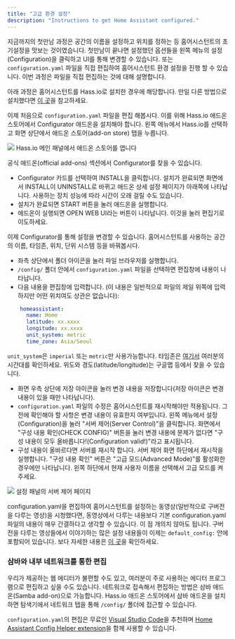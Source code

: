 ```yaml
---
title: "고급 환경 설정"
description: "Instructions to get Home Assistant configured."
---
```


지금까지의 첫만남 과정은 공간의 이름을 설정하고 위치를 정하는 등 홈어시스턴트의 초기설정을 맛보는 것이였습니다. 첫만남이 끝나면 설정했던 옵션들을 왼쪽 메뉴의 설정(Configuration)을 클릭하고 UI를 통해 변경할 수 있습니다. 또는 `configuration.yaml` 파일을 직접 편집하여 홈어시스턴트 환경 설정을 진행 할 수 있습니다. 이번 과정은 파일을 직접 편집하는 것에 대해 설명합니다.

<div class='note'>

아래 과정은 홈어시스턴트를 Hass.io로 설치한 경우에 해당합니다. 만일 다른 방법으로 설치했다면 [이 곳](/docs/configuration/)을 참고하세요.

</div>

이제 처음으로 `configuration.yaml` 파일을 편집 해봅시다. 이를 위해 Hass.io 애드온 스토어에서 Configurator  애드온을 설치해야 합니다. 왼쪽 메뉴에서 Hass.io를 선택하고 화면 상단에서 애드온 스토어(add-on store) 탭을 누릅니다.

<p class='img'>
<img src='/images/hassio/screenshots/main_panel_addon_store.png' />
Hass.io 메인 패널에서 애드온 스토어를 엽니다
</p>

공식 애드온(official add-ons) 섹션에서 Configurator를 찾을 수 있습니다.
 - Configurator 카드를 선택하여 INSTALL을 클릭합니다. 설치가 완료되면 화면에서 INSTALL이 UNINSTALL로 바뀌고 애드온 상세 설정 페이지가 아래쪽에 나타납니다. 사용하는 장치 성능에 따라 시간이 오래 걸릴 수도 있습니다.
 - 설치가 완료되면 START 버튼을 눌러 애드온을 실행합니다.
 - 애드온이 실행되면 OPEN WEB UI라는 버튼이 나타납니다. 이것을 눌러 편집기로 이도하세요.

이제 Configurator를 통해 설정을 변경할 수 있습니다. 홈어시스턴트를 사용하는 공간의 이름, 타임존, 위치, 단위 시스템 등을 바꿔봅시다.

 - 좌측 상단에서 폴더 아이콘을 눌러 파일 브라우저를 실행합니다.
 - `/config/` 폴더 안에서 `configuration.yaml` 파일을 선택하면 편집창에 내용이 나타납니다.
 - 다음 내용을 편집창에 입력합니다. (이 내용은 일반적으로 파일의 제일 위쪽에 입력하지만 어떤 위치여도 상관은 없습니다):
 ```yaml
     homeassistant:
       name: Home
       latitude: xx.xxxx
       longitude: xx.xxxx
       unit_system: metric
       time_zone: Asia/Seoul
  ```
<div class='note'>

  `unit_system`은 `imperial` 또는 `metric`만 사용가능합니다. 타임존은 [여기서](https://timezonedb.com/time-zones) 여러분의 시간대를 확인하세요. 위도와 경도(latitude/longitude)는 구글맵 등에서 찾을 수 있습니다.

</div>

 - 화면 우측 상단에 저장 아이콘을 눌러 변경 내용을 저장합니다(저장 아이콘은 변경 내용이 있을 때만 나타납니다).
 - `configuration.yaml` 파일의 수정은 홈어시스턴트를 재시작해야만 적용됩니다. 그 전에 확인해야 할 사항은 변경 내용이 유효한지 여부입니다. 왼쪽 메뉴에서 설정(Configuration)을 눌러 "서버 제어(Server Control)"을 클릭합니다. 화면에서 "구성 내용 확인(CHECK CONFIG)" 버튼을 눌러 변경 내용에 문제가 없다면 "구성 내용이 모두 올바릅니다!(Configuration valid!)"라고 표시됩니다.  
 - 구성 내용이 올바르다면 서버를 재시작 합니다. 서버 제어 화면 하단에서 재시작을 실행합니다. "구성 내용 확인" 버튼은 "고급 모드(Advanced Mode)"를 활성화한 경우에만 나타납니다. 왼쪽 하단에서 현재 사용자 이름을 선택해서 고급 모드를 켜주세요.

<p class='img'>
<img src='/images/screenshots/configuration-validation.png' />
설정 패널의 서버 제어 페이지
</p>

<div class='note'>

configuration.yaml을 편집하여 홈어시스턴트를 설정하는 동영상(일반적으로 구버전을 다루는 영상)을 시청했다면, 동영상에서 다루는 내용보다 기본 configuration.yaml 파일의 내용이 매우 간결하다고 생각할 수 있습니다. 이 점 개의치 않아도 됩니다. 구버전을 다루는 영상들에서 이야기하는 많은 설정 내용들이 이제는 `default_config:` 안에 포함되어 있습니다. 보다 자세한 내용은 [이 곳](/integrations/default_config/)을 확인하세요.

</div>

### 삼바와 내부 네트워크를 통한 편집

우리가 제공하는 웹 에디터가 불편할 수도 있고, 여러분이 주로 사용하는 에디터 프로그램으로 편집하고 싶을 수도 있습니다. 네트워크로 접속해서 편집하는 방법은 삼바 애드온(Samba add-on)으로 가능합니다. Hass.io 애드온 스토어에서 삼바 애드온을 설치하면 탐색기에서 네트워크 탭을 통해 `/config/` 폴더에 접근할 수 있습니다.

 `configuration.yaml`의 편집은 무료인 [Visual Studio Code](https://code.visualstudio.com/)을 추천하며  [Home Assistant Config Helper extension](https://marketplace.visualstudio.com/items?itemName=keesschollaart.vscode-home-assistant)을 함께 사용할 수 있습니다. 
